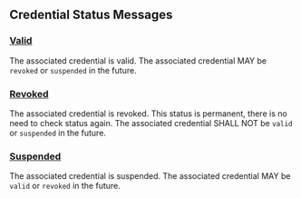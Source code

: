 ## Credential Status Messages

### [Valid](#valid)
The associated credential is valid.
The associated credential MAY be `revoked` or `suspended` in the future.

### [Revoked](#revoked)
The associated credential is revoked.
This status is permanent, there is no need to check status again.
The associated credential SHALL NOT be `valid` or `suspended` in the future.

### [Suspended](#suspended)

The associated credential is suspended.
The associated credential MAY be `valid` or `revoked` in the future.
